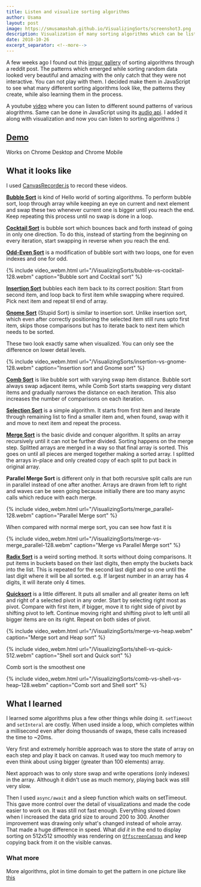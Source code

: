 ```yaml
---
title: Listen and visualize sorting algorithms
author: Usama
layout: post
image: https://smusamashah.github.io/VisualizingSorts/screenshot3.png
description: Visualization of many sorting algorithms which can be listened to and compared with each other side by side
date: 2018-10-26
excerpt_separator: <!--more-->
---
```


A few weeks ago I found out this [imgur gallery](https://imgur.com/a/voutF) of sorting algorithms through a reddit post. The patterns which emerged while sorting random data looked very beautiful and amazing with the only catch that they were not interactive. You can not play with them. I decided make them in JavaScript to see what many different sorting algorithms look like, the patterns they create, while also learning them in the process.

<!--more-->

A youtube [video](https://www.youtube.com/watch?v=kPRA0W1kECg) where you can listen to different sound patterns of various alogrithms. Same can be done in JavaScript using its [audio api](https://developer.mozilla.org/en-US/docs/Web/API/AudioContext). I added it along with visualization and now you can listen to sorting algorithms :) 

## [Demo](https://smusamashah.github.io/VisualizingSorts/sorting.html)

Works on Chrome Desktop and Chrome Mobile

## What it looks like

I used [CanvasRecorder.js](https://github.com/SMUsamaShah/CanvasRecorder) to record these videos.

[**Bubble Sort**](https://en.wikipedia.org/wiki/Bubble_sort) is kind of Hello world of sorting algorithms. To perform bubble sort, loop through array while keeping an eye on current and next element and swap these two whenever current one is bigger until you reach the end. Keep repeating this process until no swap is done in a loop.

[**Cocktail Sort**](https://en.wikipedia.org/wiki/Cocktail_shaker_sort) is bubble sort which bounces back and forth instead of going in only one direction. To do this, instead of starting from the beginning on every iteration, start swapping in reverse when you reach the end.

[**Odd-Even Sort**](https://en.wikipedia.org/wiki/Odd–even_sort) is a modification of bubble sort with two loops, one for even indexes and one for odd.

{% include video_webm.html url="/VisualizingSorts/bubble-vs-cocktail-128.webm" caption="Bubble sort and Cocktail sort" %}

[**Insertion Sort**](https://en.wikipedia.org/wiki/Insertion_sort) bubbles each item back to its correct position: Start from second item, and loop back to first item while swapping where required. Pick next item and repeat til end of array.

[**Gnome Sort**](https://en.wikipedia.org/wiki/Gnome_sort) (Stupid Sort) is similar to insertion sort. Unlike insertion sort, which even after correctly positioning the selected item still runs upto first item, skips those comparisons but has to iterate back to next item which needs to be sorted.

These two look exactly same when visualized. You can only see the difference on lower detail levels.

{% include video_webm.html url="/VisualizingSorts/insertion-vs-gnome-128.webm" caption="Insertion sort and Gnome sort" %}

[**Comb Sort**](https://en.wikipedia.org/wiki/Comb_sort) is like bubble sort with varying swap item distance. Bubble sort always swap adjacent items, while Comb Sort starts swapping very distant items and gradually narrows the distance on each iteration. This also increases the number of comparisons on each iteration.

[**Selection Sort**](https://en.wikipedia.org/wiki/Selection_sort) is a simple algorithm. It starts from first item and iterate through remaining list to find a smaller item and, when found, swap with it and move to next item and repeat the process.

[**Merge Sort**](https://en.wikipedia.org/wiki/Merge_sort) is the basic divide and conquer algorithm. It splits an array recursively until it can not be further divided. Sorting happens on the merge step. Splitted arrays are merged in a way so that final array is sorted. This goes on until all pieces are merged together making a sorted array. I splitted the arrays in-place and only created copy of each split to put back in original array.

**Parallel Merge Sort** is different only in that both recursive split calls are run in parallel instead of one after another. Arrays are drawn from left to right and waves can be seen going because initially there are too many async calls which reduce with each merge.

{% include video_webm.html url="/VisualizingSorts/merge_parallel-128.webm" caption="Parallel Merge sort" %}

When compared with normal merge sort, you can see how fast it is

{% include video_webm.html url="/VisualizingSorts/merge-vs-merge_parallel-128.webm" caption="Merge vs Parallel Merge sort" %}

[**Radix Sort**](https://en.wikipedia.org/wiki/Radix_sort) is a weird sorting method. It sorts without doing comparisons. It put items in buckets based on their last digits, then empty the buckets back into the list. This is repeated for the second last digit and so one until the last digit where it will be all sorted. e.g. If largest number in an array has 4 digits, it will iterate only 4 times.

[**Quicksort**](https://en.wikipedia.org/wiki/Quicksort) is a little different. It puts all smaller and all greater items on left and right of a selected pivot in any order. Start by selecting right most as pivot. Compare with first item, if bigger, move it to right side of pivot by shifting pivot to left. Continue moving right and shifting pivot to left until all bigger items are on its right. Repeat on both sides of pivot.

{% include video_webm.html url="/VisualizingSorts/merge-vs-heap.webm" caption="Merge sort and Heap sort" %}

{% include video_webm.html url="/VisualizingSorts/shell-vs-quick-512.webm" caption="Shell sort and Quick sort" %}

Comb sort is the smoothest one

{% include video_webm.html url="/VisualizingSorts/comb-vs-shell-vs-heap-128.webm" caption="Comb sort and Shell sort" %}


## What I learned

I learned some algorithms plus a few other things while doing it. `setTimeout` and `setInteral` are costly. When used inside a loop, which completes within a millisecond even after doing thousands of swaps, these calls increased the time to ~20ms.

Very first and extremely horrible approach was to store the state of array on each step and play it back on canvas. It used way too much memory to even think about using bigger (greater than 100 elements) array. 

Next approach was to only store swap and write operations (only indexes) in the array. Although it didn't use as much memory, playing back was still very slow.

Then I used `async/await` and a sleep function which waits on setTimeout. This gave more control over the detail of visualizations and made the code easier to work on. It was still not fast enough. Everything slowed down when I increased the data grid size to around 200 to 300. Another improvement was drawing only what's changed instead of whole array. That made a huge difference in speed. What *did it* in the end to display sorting on 512x512 smoothly was rendering on [`OffscreenCanvas`](https://developer.mozilla.org/en-US/docs/Web/API/OffscreenCanvas) and keep copying back from it on the visible canvas.

### What more

More algorithms, plot in time domain to get the pattern in one picture like [this](https://medium.com/@dschnr/visualizing-sorting-algorithms-in-2d-space-c85dcda72f5c)
